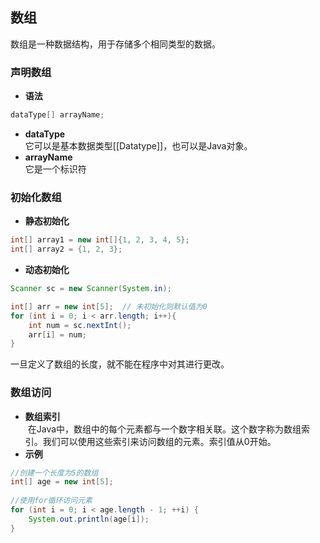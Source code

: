 ## 数组
数组是一种数据结构，用于存储多个相同类型的数据。
### 声明数组
- **语法**  
```java
dataType[] arrayName;
```
- **dataType**  
	它可以是基本数据类型[[Datatype]]，也可以是Java对象。
- **arrayName**  
	它是一个标识符
### 初始化数组
- **静态初始化**  
```java
int[] array1 = new int[]{1, 2, 3, 4, 5};
int[] array2 = {1, 2, 3};
```
- **动态初始化**  
```java
Scanner sc = new Scanner(System.in);  

int[] arr = new int[5];  // 未初始化则默认值为0
for (int i = 0; i < arr.length; i++){  
    int num = sc.nextInt();  
    arr[i] = num;  
}
```
一旦定义了数组的长度，就不能在程序中对其进行更改。
### 数组访问
- **数组索引**  
	 在Java中，数组中的每个元素都与一个数字相关联。这个数字称为数组索引。我们可以使用这些索引来访问数组的元素。索引值从0开始。
- **示例**  
```java
//创建一个长度为5的数组  
int[] age = new int[5];  
  
//使用for循环访问元素  
for (int i = 0; i < age.length - 1; ++i) {  
    System.out.println(age[i]);  
}
```
